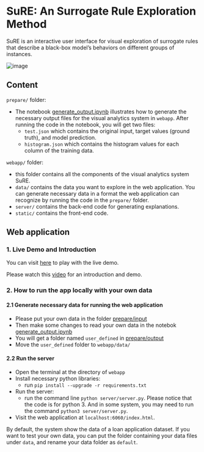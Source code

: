 # SuRE: An Surrogate Rule Exploration Method

SuRE is an interactive user interface for visual exploration of surrogate rules that describe a black-box model’s behaviors on different groups of instances.

![image](https://user-images.githubusercontent.com/9759891/88327894-9a89d700-ccf5-11ea-929f-812673fc257f.png)

## Content

`prepare/` folder:

- The notebook [generate_output.ipynb](https://github.com/nyuvis/SuRE/tree/master/prepare/generate_output.ipynb) illustrates how to generate the necessary output files for the visual analytics system in `webapp`. After running the code in the notebook, you will get two files:
  - `test.json` which contains the original input, target values (ground truth), and model prediction.
  - `histogram.json` which contains the histogram values for each column of the training data.

`webapp/` folder:

- this folder contains all the components of the visual analytics system SuRE.
- `data/` contains the data you want to explore in the web application. You can generate necessary data in a format the web application can recognize by running the code in the `prepare/` folder. 
- `server/` contains the back-end code for generating explanations.
- `static/` contains the front-end code. 

## Web application

### 1. Live Demo and Introduction

You can visit [here](http://nyuvis-web.poly.edu/projects/isure/index.html) to play with the live demo.

Please watch this [video](https://www.youtube.com/watch?v=kskukXg1X3s&feature=youtu.be) for an introduction and demo.

### 2. How to run the app locally with your own data

#### 2.1 Generate necessary data for running the web application

- Please put your own data in the folder [prepare/input](https://github.com/nyuvis/SuRE/tree/master/prepare/input)
- Then make some changes to read your own data in the notebok [generate_output.ipynb](https://github.com/nyuvis/SuRE/tree/master/prepare/generate_output.ipynb) 
- You will get a folder named `user_defined` in [prepare/output](https://github.com/nyuvis/SuRE/tree/master/prepare/output)
- Move the `user_defined` folder to `webapp/data/`

#### 2.2 Run the server

- Open the terminal at the directory of  `webapp`
- Install necessary python libraries:
  - run `pip install --upgrade -r requirements.txt`
- Run the server: 
  - run the command line `python server/server.py`. Please notice that the code is for python 3. And in some system, you may need to run the command `python3 server/server.py`.
- Visit the web application at `localhost:6060/index.html`.

By default, the system show the data of a loan application dataset. If you want to test your own data, you can put the folder containing your data files under `data`, and rename your data folder as `default`. 

